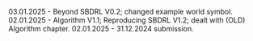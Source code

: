 03.01.2025 - Beyond SBDRL V0.2; changed example world symbol.
02.01.2025 - Algorithm V1.1; Reproducing SBDRL V1.2; dealt with (OLD) Algorithm chapter.
02.01.2025 - 31.12.2024 submission.
